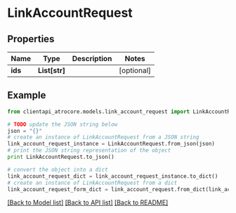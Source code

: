 # LinkAccountRequest


## Properties
Name | Type | Description | Notes
------------ | ------------- | ------------- | -------------
**ids** | **List[str]** |  | [optional] 

## Example

```python
from clientapi_atrocore.models.link_account_request import LinkAccountRequest

# TODO update the JSON string below
json = "{}"
# create an instance of LinkAccountRequest from a JSON string
link_account_request_instance = LinkAccountRequest.from_json(json)
# print the JSON string representation of the object
print LinkAccountRequest.to_json()

# convert the object into a dict
link_account_request_dict = link_account_request_instance.to_dict()
# create an instance of LinkAccountRequest from a dict
link_account_request_form_dict = link_account_request.from_dict(link_account_request_dict)
```
[[Back to Model list]](../README.md#documentation-for-models) [[Back to API list]](../README.md#documentation-for-api-endpoints) [[Back to README]](../README.md)


